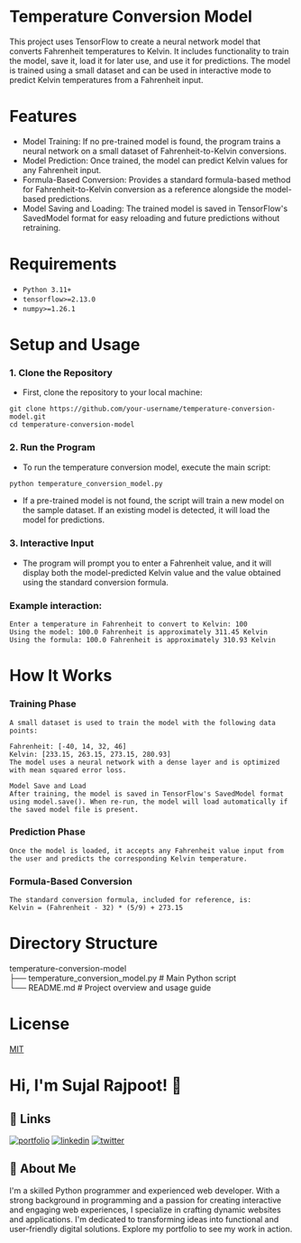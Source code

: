 # Temperature Conversion Model

This project uses TensorFlow to create a neural network model that converts Fahrenheit temperatures to Kelvin. It includes functionality to train the model, save it, load it for later use, and use it for predictions. The model is trained using a small dataset and can be used in interactive mode to predict Kelvin temperatures from a Fahrenheit input.

# Features

- Model Training: If no pre-trained model is found, the program trains a neural network on a small dataset of Fahrenheit-to-Kelvin conversions.
- Model Prediction: Once trained, the model can predict Kelvin values for any Fahrenheit input.
- Formula-Based Conversion: Provides a standard formula-based method for Fahrenheit-to-Kelvin conversion as a reference alongside the model-based predictions.
- Model Saving and Loading: The trained model is saved in TensorFlow's SavedModel format for easy reloading and future predictions without retraining.

# Requirements
- `Python 3.11+`
- `tensorflow>=2.13.0`
- `numpy>=1.26.1`

# Setup and Usage
### 1. Clone the Repository
- First, clone the repository to your local machine:
```
git clone https://github.com/your-username/temperature-conversion-model.git
cd temperature-conversion-model
```
### 2. Run the Program
- To run the temperature conversion model, execute the main script:
```python
python temperature_conversion_model.py
```

- If a pre-trained model is not found, the script will train a new model on the sample dataset. If an existing model is detected, it will load the model for predictions.

### 3. Interactive Input
- The program will prompt you to enter a Fahrenheit value, and it will display both the model-predicted Kelvin value and the value obtained using the standard conversion formula.

### Example interaction:

```
Enter a temperature in Fahrenheit to convert to Kelvin: 100
Using the model: 100.0 Fahrenheit is approximately 311.45 Kelvin
Using the formula: 100.0 Fahrenheit is approximately 310.93 Kelvin
```

# How It Works
### Training Phase
    A small dataset is used to train the model with the following data points:

    Fahrenheit: [-40, 14, 32, 46]
    Kelvin: [233.15, 263.15, 273.15, 280.93]
    The model uses a neural network with a dense layer and is optimized with mean squared error loss.

    Model Save and Load
    After training, the model is saved in TensorFlow's SavedModel format using model.save(). When re-run, the model will load automatically if the saved model file is present.

### Prediction Phase
    Once the model is loaded, it accepts any Fahrenheit value input from the user and predicts the corresponding Kelvin temperature.

### Formula-Based Conversion
    The standard conversion formula, included for reference, is:
    Kelvin = (Fahrenheit - 32) * (5/9) + 273.15

# Directory Structure
temperature-conversion-model\
├── temperature_conversion_model.py  # Main Python script\
└── README.md                        # Project overview and usage guide

# License

[MIT](https://choosealicense.com/licenses/mit/)
# Hi, I'm Sujal Rajpoot! 👋
## 🔗 Links
[![portfolio](https://img.shields.io/badge/my_portfolio-000?style=for-the-badge&logo=ko-fi&logoColor=white)](https://sujalrajpoot.netlify.app/)
[![linkedin](https://img.shields.io/badge/linkedin-0A66C2?style=for-the-badge&logo=linkedin&logoColor=white)](https://www.linkedin.com/in/sujal-rajpoot-469888305/)
[![twitter](https://img.shields.io/badge/twitter-1DA1F2?style=for-the-badge&logo=twitter&logoColor=white)](https://twitter.com/sujalrajpoot70)


## 🚀 About Me
I'm a skilled Python programmer and experienced web developer. With a strong background in programming and a passion for creating interactive and engaging web experiences, I specialize in crafting dynamic websites and applications. I'm dedicated to transforming ideas into functional and user-friendly digital solutions. Explore my portfolio to see my work in action.
